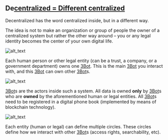 ## De<span style="text-decoration:underline;"><span style="text-decoration:underline;">central</span>ized = Different centralized

Decentralized has the word centralized inside, but in a different way. 

The idea is not to make an organization or group of people the owner of a centralized system but rather the other way around – you or any legal identity becomes the center of your own digital life.



![alt_text](threefold__inspired_by_nature.png  )


Each human person or other legal entity (can be a trust, a company, or a government department) owns one [3Bot](threefold__3bot_def). This is the main [3Bot](threefold__3bot_def) you interact with, and this [3Bot](threefold__3bot_def) can own other [3Bot](threefold__3bot_def)s.



![alt_text](threefold__3bot_for_all.png  )


[3Bot](threefold__3bot_def)s are the actors inside such a system. All data is owned **only** by [3Bot](threefold__3bot_def)s who are **owned** by the aforementioned human or legal entities. All [3Bot](threefold__3bot_def)s need to be registered in a digital phone book (implemented by means of blockchain technology).


![alt_text](threefold__3bot_grid_node.png  )


Each entity (human or legal) can define multiple circles. These circles define how we interact with other [3Bot](threefold__3bot_def)s (access rights, searchability, etc). 